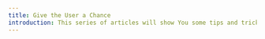 ```yaml
---
title: Give the User a Chance
introduction: This series of articles will show You some tips and tricks for Your development, to give the user a fighting chance to use Your features.
---
```

